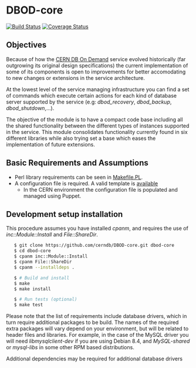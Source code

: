 # DBOD-core

[![Build Status](https://travis-ci.org/cerndb/DBOD-core.svg?branch=master)](https://travis-ci.org/cerndb/DBOD-core)
[![Coverage Status](https://coveralls.io/repos/cerndb/DBOD-core/badge.svg)](https://coveralls.io/r/cerndb/DBOD-core)

## Objectives

Because of how the [CERN DB On Demand](http://information-technology.web.cern.ch/services/database-on-demand)
service evolved historically (far outgrowing its original design specifications) 
the current implementation of some of its components is open to improvements for 
better accomodating to new changes or extensions in the service architecture.

At the lowest level of the service managing infrastructure you can find a set of 
commands which execute certain actions for each kind of database server 
supported by the service (e.g: *dbod_recovery*, *dbod_backup*, *dbod_shutdown*,...).

The objective of the module is to have a compact code base including all the 
shared functionality between the different types of instances supported in the service. 
This module consolidates functionality currently found in six different libraries while 
also trying set a base which eases the implementation of future extensions.

## Basic Requirements and Assumptions

* Perl library requirements can be seen in [Makefile.PL](https://github.com/cerndb/DBOD-core/blob/master/Makefile.PL).
* A configuration file is required. A valid template is [available](https://github.com/cerndb/DBOD-core/blob/master/share/dbod-core.conf-template)
    * In the CERN environment the configuration file is populated and managed using Puppet.

## Development setup installation

This procedure assumes you have installed *cpanm*, and requires the use of *inc::Module::Install* and *File::ShareDir*.

```bash
   $ git clone https://github.com/cerndb/DBOD-core.git dbod-core
   $ cd dbod-core
   $ cpanm inc::Module::Install
   $ cpanm File::ShareDir
   $ cpanm --installdeps .

   $ # Build and install
   $ make
   $ make install

   $ # Run tests (optional)
   $ make test
```



Please note that the list of requirements include database drivers, which in turn require
additional packages to be build. The names of the required extra packages will vary depend on
your environment, but will be related to header files and libraries. For example, in the
case of the MySQL driver you will need *libmysqlclient-dev* if you are using Debian 8.4,
and *MySQL-shared* or *mysql-libs* in some other RPM based distributions.

Additional dependencies may be required for additional database drivers

